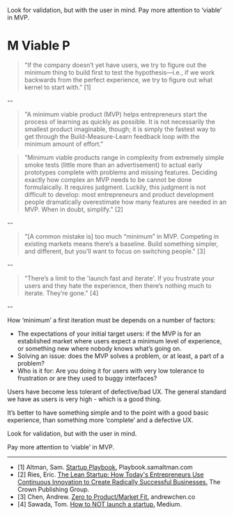 Look for validation, but with the user in mind. Pay more attention to ‘viable’ in MVP.
# M Viable P

> "If the company doesn’t yet have users, we try to figure out the minimum thing to build first to test the hypothesis—i.e., if we work backwards from the perfect experience, we try to figure out what kernel to start with." [1]

--

> "A minimum viable product (MVP) helps entrepreneurs start the process of learning as quickly as possible. It is not necessarily the smallest product imaginable, though; it is simply the fastest way to get through the Build-Measure-Learn feedback loop with the minimum amount of effort."

> "Minimum viable products range in complexity from extremely simple smoke tests (little more than an advertisement) to actual early prototypes complete with problems and missing features. Deciding exactly how complex an MVP needs to be cannot be done formulaically. It requires judgment. Luckily, this judgment is not difficult to develop: most entrepreneurs and product development people dramatically overestimate how many features are needed in an MVP. When in doubt, simplify." [2]

--

> "[A common mistake is] too much “minimum” in MVP. Competing in existing markets means there’s a baseline. Build something simpler, and different, but you’ll want to focus on switching people." [3]

--

> "There’s a limit to the 'launch fast and iterate'. If you frustrate your users and they hate the experience, then there’s nothing much to iterate. They’re gone." [4]

--

How ‘minimum’ a first iteration must be depends on a number of factors:
- The expectations of your initial target users: if the MVP is for an established market where users expect a minimum level of experience, or something new where nobody knows what’s going on.
- Solving an issue: does the MVP solves a problem, or at least, a part of a problem?
- Who is it for: Are you doing it for users with very low tolerance to frustration or are they used to buggy interfaces? 

Users have become less tolerant of defective/bad UX. The general standard we have as users is very high - which is a good thing. 

It’s better to have something simple and to the point with a good basic experience, than something more ‘complete’ and a defective UX. 

Look for validation, but with the user in mind. 

Pay more attention to ‘viable’ in MVP.

---

- [1] Altman, Sam. <a href="https://playbook.samaltman.com/" target="_blank">Startup Playbook.</a> Playbook.samaltman.com
- [2] Ries, Eric. <a href="http://theleanstartup.com/" target="_blank">The Lean Startup: How Today's Entrepreneurs Use Continuous Innovation to Create Radically Successful Businesses.</a> The Crown Publishing Group. 
- [3] Chen, Andrew. <a href="https://andrewchen.co/zero-to-productmarket-fit-presentation/" target="_blank">Zero to Product/Market Fit.</a> andrewchen.co
- [4] Sawada, Tom. <a href="https://medium.com/@tomsawada/how-to-not-launch-a-startup-e5331c9d7f8d" target="_blank">How to NOT launch a startup.</a>  Medium. 